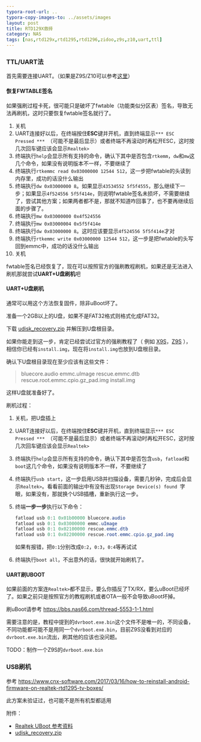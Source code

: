 ```yaml
---
typora-root-url: ..
typora-copy-images-to: ../assets/images
layout: post
title: RTD129X救砖
category: NAS
tags: [nas,rtd129x,rtd1295,rtd1296,zidoo,z9s,z10,uart,ttl]
---
```


### TTL/UART法

首先需要连接UART。（如果是Z9S/Z10可以参考[这里](/nas/2020/07/07/z9s-dev.html)）



#### 恢复FWTABLE签名

如果强刷过程卡死，很可能只是破坏了fwtable（功能类似分区表）签名，导致无法再刷机，这时只要恢复fwtable签名就行了。

1. 关机
2. UART连接好以后，在终端按住**ESC**键并开机，直到终端显示`*** ESC Pressed *** `（可能不是最后显示）或者终端不再滚动时再松开ESC，这时按几次回车键应该会显示`Realtek>`
3. 终端执行`help`会显示所有支持的命令，确认下其中是否包含`rtkemm`，`dw`和`mw`这几个命令，如果没有说明版本不一样，不要继续了
4. 终端执行`rtkemmc read 0x03000000 12544 512`，这一步把fwtable的头读到内存里，成功的话没什么输出
5. 终端执行`dw 0x03000000 8`。如果显示`43534552 5f5f4555`，那么继续下一步；如果显示`4f524556 5f5f414e`，则说明fwtable签名未损坏，不需要继续了，尝试其他方案；如果两者都不是，那就不知道咋回事了，也不要再继续后面的步骤了。
6. 终端执行`mw 0x03000000 0x4f524556`
7. 终端执行`mw 0x03000004 0x5f5f414e`
8. 终端执行`dw 0x03000000 8`。这时应该要显示`4f524556 5f5f414e`才对
9. 终端执行`rtkemmc write 0x03000000 12544 512`，这一步是把fwtable的头写回到emmc中，成功的话没什么输出
10. 关机

fwtable签名已经恢复了，现在可以按照官方的强刷教程刷机，如果还是无法进入刷机那就尝试**UART+U盘刷机**吧



#### UART+U盘刷机

通常可以用这个方法恢复固件，除非uBoot坏了。

准备一个2GB以上的U盘，如果不是FAT32格式则格式化成FAT32。

下载 [udisk_recovery.zip](/assets/files/udisk_recovery.zip) 并解压到U盘根目录。

如果你能走到这一步，肯定已经尝试过官方的强刷教程了（ 例如 [X9S](https://www.zidoo.tv/Support/support_guide/guide_target/1vhOLOoLZ3NKKmVViAFMcQ%3D%3D.html)，[Z9S](https://www.zidoo.tv/Support/support_guide/guide_target/GAi8Kohb5eLeq7k9e%5Bld%5D3ulg%3D%3D.html) ），相信你已经有`install.img`，现在将`install.img`也放到U盘根目录。

确认下U盘根目录现在至少应该有这些文件：

> bluecore.audio
	emmc.uImage
	rescue.emmc.dtb
	rescue.root.emmc.cpio.gz_pad.img
	install.img

这样U盘就准备好了。



刷机过程：

1. 关机，把U盘插上

2. UART连接好以后，在终端按住**ESC**键并开机，直到终端显示`*** ESC Pressed *** `（可能不是最后显示）或者终端不再滚动时再松开ESC，这时按几次回车键应该会显示`Realtek>`

3. 终端执行`help`会显示所有支持的命令，确认下其中是否包含`usb`，`fatload`和`boot`这几个命令，如果没有说明版本不一样，不要继续了

4. 终端执行`usb start`，这一步启用USB并扫描设备，需要几秒钟，完成后会显示`Realtek>`。看看前面的输出中有没有出现`Storage Device(s) found `字眼，如果没有，那就换个USB插槽，重新执行这一步。

5. 终端**一步一步**执行以下命令：

   ```powershell
   fatload usb 0:1 0x01b00000 bluecore.audio
   fatload usb 0:1 0x03000000 emmc.uImage
   fatload usb 0:1 0x02100000 rescue.emmc.dtb
   fatload usb 0:1 0x02200000 rescue.root.emmc.cpio.gz_pad.img
   ```

   如果有报错，把`0:1`分别改成`0:2`，`0:3`，`0:4`等再试试

6. 终端执行`boot all`，不出意外的话，很快就开始刷机了。



#### UART刷UBOOT

如果前面的方案连`Realtek>`都不显示，要么你插反了TX/RX，要么uBoot已经坏了。如果之前只是按照官方的教程刷机或者OTA一般不会导致uBoot坏掉。

刷uBoot请参考 https://bbs.nas66.com/thread-5553-1-1.html

需要注意的是，教程中提到的`dvrboot.exe.bin`这个文件不是唯一的，不同设备，不同功能都可能不是用同一个`dvrboot.exe.bin`，目前Z9S没看到对应的`dvrboot.exe.bin`流出，刷其他的应该也没问题。

TODO：制作一个Z9S的`dvrboot.exe.bin`



### USB刷机

参考 https://www.cnx-software.com/2017/03/16/how-to-reinstall-android-firmware-on-realtek-rtd1295-tv-boxes/

此方案未验证过，也可能不是所有机型都适用



附件：

* [Realtek UBoot 参考资料](/assets/files/RTD1619_RTD129x_Bootcode.pdf)
* [udisk_recovery.zip](/assets/files/udisk_recovery.zip)